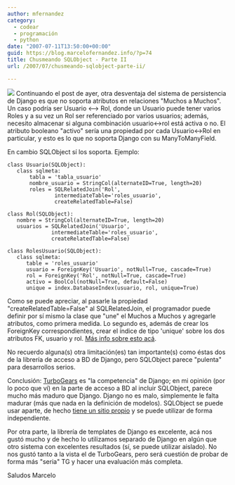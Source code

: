 ```yaml
---
author: mfernandez
category:
  - codear
  - programación
  - python
date: "2007-07-11T13:50:00+00:00"
guid: https://blog.marcelofernandez.info/?p=74
title: Chusmeando SQLObject - Parte II
url: /2007/07/chusmeando-sqlobject-parte-ii/

---
```

[![](http://4.bp.blogspot.com/_nDZ247g0qSM/RpY3Hh9dfgI/AAAAAAAAAIA/mdQkfrguxEM/s400/g_gear.png)](http://www.turbogears.org) Continuando el post de ayer, otra desventaja del sistema de persistencia de Django es que no soporta atributos en relaciones "Muchos a Muchos". Un caso podría ser Usuario <--> Rol, donde un Usuario puede tener varios Roles y a su vez un Rol ser referenciado por varios usuarios; además, necesito almacenar si alguna combinación usuario<->rol está activa o no. El atributo booleano "activo" sería una propiedad por cada Usuario<->Rol en particular, y esto es lo que no soporta Django con su ManyToManyField.

En cambio SQLObject sí los soporta. Ejemplo:

```
class Usuario(SQLObject):
   class sqlmeta:
       tabla = 'tabla_usuario'
       nombre_usuario = StringCol(alternateID=True, length=20)
       roles = SQLRelatedJoin('Rol',
               intermediateTable='roles_usuario',
               createRelatedTable=False)

class Rol(SQLObject):
   nombre = StringCol(alternateID=True, length=20)
   usuarios = SQLRelatedJoin('Usuario',
              intermediateTable='roles_usuario',
              createRelatedTable=False)

class RolesUsuario(SQLObject):
   class sqlmeta:
      table = 'roles_usuario'
      usuario = ForeignKey('Usuario', notNull=True, cascade=True)
      rol = ForeignKey('Rol', notNull=True, cascade=True)
      activo = BoolCol(notNull=True, default=False)
      unique = index.DatabaseIndex(usuario, rol, unique=True)
```

Como se puede apreciar, al pasarle la propiedad "createRelatedTable=False" al SQLRelatedJoin, el programador puede definir por sí mismo la clase que "une" el Muchos a Muchos y agregarle atributos, como primera medida. Lo segundo es, además de crear los ForeignKey correspondientes, crear el índice de tipo 'unique' sobre los dos atributos FK, usuario y rol. [Más info sobre esto acá](http://www.sqlobject.org/FAQ.html#how-can-i-define-my-own-intermediate-table-in-my-many-to-many-relationship).

No recuerdo alguna(s) otra limitación(es) tan importante(s) como éstas dos de la librería de acceso a BD de Django, pero SQLObject parece "pulenta" para desarrollos serios.

Conclusión:
[TurboGears](http://www.turbogears.org/) es "la competencia" de Django; en mi opinión (por lo poco que ví) en la parte de acceso a BD al incluir SQLObject, parece mucho más maduro que Django. Django no es malo, simplemente le falta madurar (más que nada en la definición de modelos). SQLObject se puede usar aparte, de hecho [tiene un sitio propio](http://www.sqlobject.org/) y se puede utilizar de forma independiente.

Por otra parte, la librería de templates de Django es excelente, acá nos gustó mucho y de hecho lo utilizamos separado de Django en algún que otro sistema con excelentes resultados (sí, se puede utilizar aislado). No nos gustó tanto a la vista el de TurboGears, pero será cuestión de probar de forma más "seria" TG y hacer una evaluación más completa.

Saludos
Marcelo
